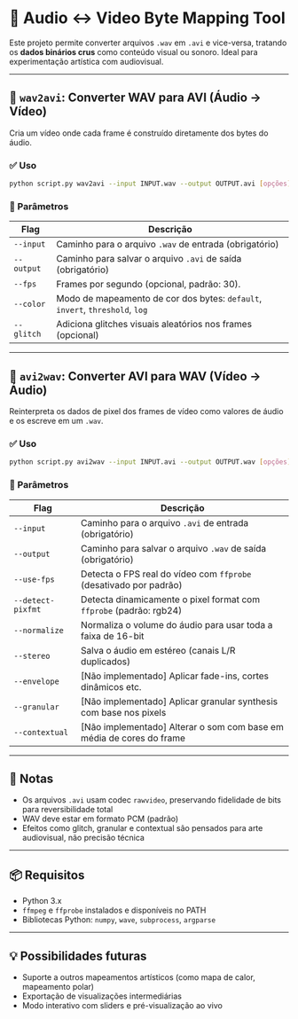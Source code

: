 # 🎨 Audio ↔ Video Byte Mapping Tool

Este projeto permite converter arquivos `.wav` em `.avi` e vice-versa, tratando os **dados binários crus** como conteúdo visual ou sonoro. Ideal para experimentação artística com audiovisual.

---

## 🔁 `wav2avi`: Converter WAV para AVI (Áudio → Vídeo)

Cria um vídeo onde cada frame é construído diretamente dos bytes do áudio.

### ✅ Uso

```bash
python script.py wav2avi --input INPUT.wav --output OUTPUT.avi [opções]
```

### 🔧 Parâmetros

| Flag         | Descrição                                                                 |
|--------------|---------------------------------------------------------------------------|
| `--input`    | Caminho para o arquivo `.wav` de entrada (obrigatório)                    |
| `--output`   | Caminho para salvar o arquivo `.avi` de saída (obrigatório)               |
| `--fps`      | Frames por segundo (opcional, padrão: 30).                                |
| `--color`    | Modo de mapeamento de cor dos bytes: `default`, `invert`, `threshold`, `log` |
| `--glitch`   | Adiciona glitches visuais aleatórios nos frames (opcional)               |

---

## 🔁 `avi2wav`: Converter AVI para WAV (Vídeo → Áudio)

Reinterpreta os dados de pixel dos frames de vídeo como valores de áudio e os escreve em um `.wav`.

### ✅ Uso

```bash
python script.py avi2wav --input INPUT.avi --output OUTPUT.wav [opções]
```

### 🔧 Parâmetros

| Flag              | Descrição                                                                 |
|-------------------|---------------------------------------------------------------------------|
| `--input`         | Caminho para o arquivo `.avi` de entrada (obrigatório)                    |
| `--output`        | Caminho para salvar o arquivo `.wav` de saída (obrigatório)               |
| `--use-fps`       | Detecta o FPS real do vídeo com `ffprobe` (desativado por padrão)         |
| `--detect-pixfmt` | Detecta dinamicamente o pixel format com `ffprobe` (padrão: rgb24)        |
| `--normalize`     | Normaliza o volume do áudio para usar toda a faixa de 16-bit              |
| `--stereo`        | Salva o áudio em estéreo (canais L/R duplicados)                          |
| `--envelope`      | [Não implementado] Aplicar fade-ins, cortes dinâmicos etc.                |
| `--granular`      | [Não implementado] Aplicar granular synthesis com base nos pixels         |
| `--contextual`    | [Não implementado] Alterar o som com base em média de cores do frame      |

---

## 📝 Notas

- Os arquivos `.avi` usam codec `rawvideo`, preservando fidelidade de bits para reversibilidade total
- WAV deve estar em formato PCM (padrão)
- Efeitos como glitch, granular e contextual são pensados para arte audiovisual, não precisão técnica

---

## 📦 Requisitos

- Python 3.x
- `ffmpeg` e `ffprobe` instalados e disponíveis no PATH
- Bibliotecas Python: `numpy`, `wave`, `subprocess`, `argparse`

---

## 💡 Possibilidades futuras

- Suporte a outros mapeamentos artísticos (como mapa de calor, mapeamento polar)
- Exportação de visualizações intermediárias
- Modo interativo com sliders e pré-visualização ao vivo